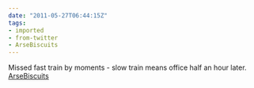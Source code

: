 ```yaml
---
date: "2011-05-27T06:44:15Z"
tags:
- imported
- from-twitter
- ArseBiscuits
---
```

Missed fast train by moments - slow train means office half an hour later. [ArseBiscuits](/tags/arsebiscuits)
